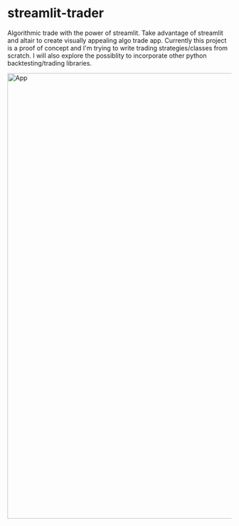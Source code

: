 # streamlit-trader

Algorithmic trade with the power of streamlit. Take advantage of streamlit and altair to create visually appealing algo trade app. Currently this project is a proof of concept and I'm trying to write trading strategies/classes from scratch. I will also explore the possiblity to incorporate other python backtesting/trading libraries.

<img width="1000" alt="App" src="https://user-images.githubusercontent.com/20390106/100799780-e4ae6200-3425-11eb-97ac-ecb63c3d1de9.png">
